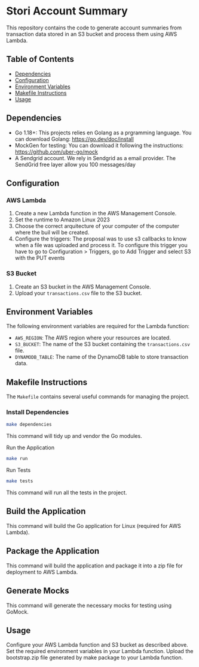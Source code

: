 # Stori Account Summary

This repository contains the code to generate account summaries from transaction data stored in an S3 bucket and process them using AWS Lambda.

## Table of Contents

- [Dependencies](#dependencies)
- [Configuration](#configuration)
- [Environment Variables](#environment-variables)
- [Makefile Instructions](#makefile-instructions)
- [Usage](#usage)

## Dependencies

- Go 1.18+: This projects relies en Golang as a prgramming language. You can download Golang: https://go.dev/doc/install
- MockGen for testing: You can download it following the instructions: https://github.com/uber-go/mock
- A Sendgrid account. We rely in Sendgrid as a email provider. The SendGrid free layer allow you 100 messages/day

## Configuration

### AWS Lambda

1. Create a new Lambda function in the AWS Management Console.
2. Set the runtime to Amazon Linux 2023
3. Choose the correct arquitecture of your computer of the computer where the buil will be created.
4. Configure the triggers: The proposal was to use s3 callbacks to know when a file was uploaded and process it. To configure this trigger you have to go to Configuration > Triggers, go to Add Trigger and select S3 with the PUT events

### S3 Bucket

1. Create an S3 bucket in the AWS Management Console.
2. Upload your `transactions.csv` file to the S3 bucket.

## Environment Variables

The following environment variables are required for the Lambda function:

- `AWS_REGION`: The AWS region where your resources are located.
- `S3_BUCKET`: The name of the S3 bucket containing the `transactions.csv` file.
- `DYNAMODB_TABLE`: The name of the DynamoDB table to store transaction data.

## Makefile Instructions

The `Makefile` contains several useful commands for managing the project.

### Install Dependencies

```sh
make dependencies
```

This command will tidy up and vendor the Go modules.

Run the Application
```sh
make run
```

Run Tests
```sh
make tests
```

This command will run all the tests in the project.

## Build the Application
This command will build the Go application for Linux (required for AWS Lambda).

## Package the Application
This command will build the application and package it into a zip file for deployment to AWS Lambda.

## Generate Mocks
This command will generate the necessary mocks for testing using GoMock.

## Usage
Configure your AWS Lambda function and S3 bucket as described above.
Set the required environment variables in your Lambda function.
Upload the bootstrap.zip file generated by make package to your Lambda function.

